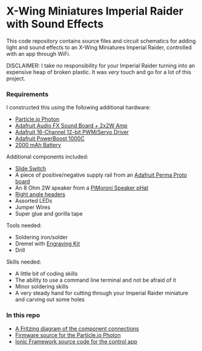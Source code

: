 # X-Wing Miniatures Imperial Raider with Sound Effects

This code repository contains source files and circuit schematics for adding light and sound effects to an X-Wing Miniatures Imperial Raider, controlled with an app through WiFi.

DISCLAIMER: I take no responsibility for your Imperial Raider turning into an expensive heap of broken plastic. It was *very* touch and go for a lot of this project.

### Requirements

I constructed this using the following additional hardware:

- [Particle.io Photon](https://www.adafruit.com/product/2721)
- [Adafruit Audio FX Sound Board + 2x2W Amp](https://www.adafruit.com/product/2217)
- [Adafruit 16-Channel 12-bit PWM/Servo Driver](https://www.adafruit.com/product/815)
- [Adafruit PowerBoost 1000C](https://www.adafruit.com/product/2465)
- [2000 mAh Battery](https://www.adafruit.com/product/2011)

Additional components included:

- [Slide Switch](https://www.adafruit.com/product/805)
- A piece of positive/negative supply rail from an [Adafruit Perma Proto board](https://www.adafruit.com/product/1608)
- An 8 Ohm 2W speaker from a [PiMoroni Speaker pHat](https://www.adafruit.com/product/3401)
- [Right angle headers](https://www.adafruit.com/product/1540)
- Assorted LEDs
- Jumper Wires
- Super glue and gorilla tape

Tools needed:

- Soldering iron/solder
- Dremel with [Engraving Kit](https://www.amazon.com/dp/B00IGITT8C/ref=asc_df_B00IGITT8C5382567/?tag=hyprod-20&creative=395009&creativeASIN=B00IGITT8C&linkCode=df0&hvadid=241955516116&hvpos=1o1&hvnetw=g&hvrand=17791976209422715378&hvpone=&hvptwo=&hvqmt=&hvdev=c&hvdvcmdl=&hvlocint=&hvlocphy=9028321&hvtargid=pla-409309069868)
- Drill

Skills needed:

- A little bit of coding skills
- The ability to use a command line terminal and not be afraid of it
- Minor soldering skills
- A very steady hand for cutting through your Imperial Raider miniature and carving out some holes

### In this repo

- [A Fritzing diagram of the component connections](./fritzing)
- [Firmware source for the Particle.io Photon](./firmware)
- [Ionic Framework source code for the control app](./ionic_app)
